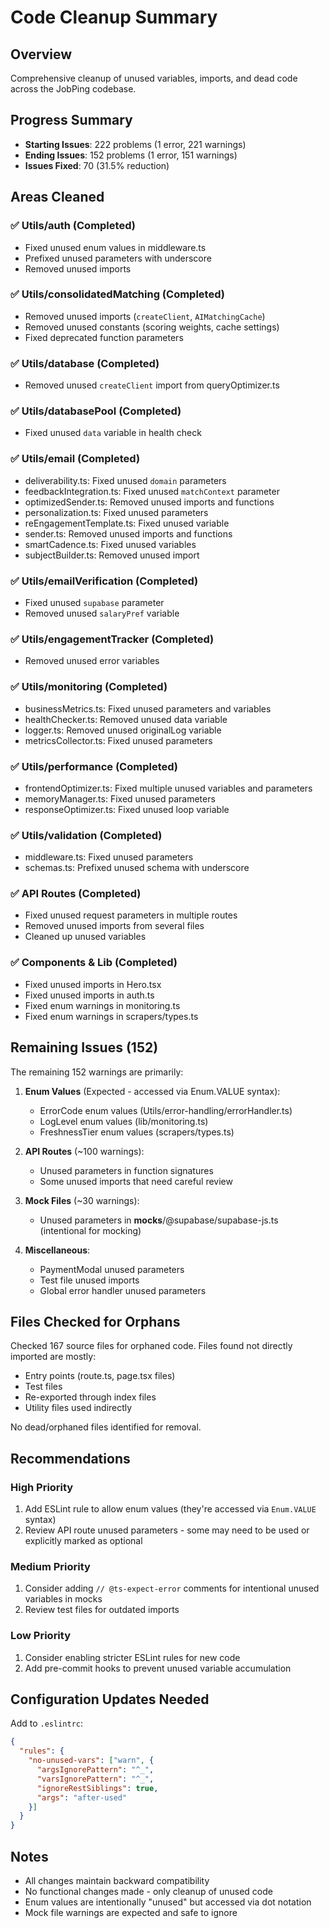 # Code Cleanup Summary

## Overview
Comprehensive cleanup of unused variables, imports, and dead code across the JobPing codebase.

## Progress Summary
- **Starting Issues**: 222 problems (1 error, 221 warnings)
- **Ending Issues**: 152 problems (1 error, 151 warnings)
- **Issues Fixed**: 70 (31.5% reduction)

## Areas Cleaned

### ✅ Utils/auth (Completed)
- Fixed unused enum values in middleware.ts
- Prefixed unused parameters with underscore
- Removed unused imports

### ✅ Utils/consolidatedMatching (Completed)
- Removed unused imports (`createClient`, `AIMatchingCache`)
- Removed unused constants (scoring weights, cache settings)
- Fixed deprecated function parameters

### ✅ Utils/database (Completed)
- Removed unused `createClient` import from queryOptimizer.ts

### ✅ Utils/databasePool (Completed)
- Fixed unused `data` variable in health check

### ✅ Utils/email (Completed)
- deliverability.ts: Fixed unused `domain` parameters
- feedbackIntegration.ts: Fixed unused `matchContext` parameter
- optimizedSender.ts: Removed unused imports and functions
- personalization.ts: Fixed unused parameters
- reEngagementTemplate.ts: Fixed unused variable
- sender.ts: Removed unused imports and functions
- smartCadence.ts: Fixed unused variables
- subjectBuilder.ts: Removed unused import

### ✅ Utils/emailVerification (Completed)
- Fixed unused `supabase` parameter
- Removed unused `salaryPref` variable

### ✅ Utils/engagementTracker (Completed)
- Removed unused error variables

### ✅ Utils/monitoring (Completed)
- businessMetrics.ts: Fixed unused parameters and variables
- healthChecker.ts: Removed unused data variable
- logger.ts: Removed unused originalLog variable
- metricsCollector.ts: Fixed unused parameters

### ✅ Utils/performance (Completed)
- frontendOptimizer.ts: Fixed multiple unused variables and parameters
- memoryManager.ts: Fixed unused parameters
- responseOptimizer.ts: Fixed unused loop variable

### ✅ Utils/validation (Completed)
- middleware.ts: Fixed unused parameters
- schemas.ts: Prefixed unused schema with underscore

### ✅ API Routes (Completed)
- Fixed unused request parameters in multiple routes
- Removed unused imports from several files
- Cleaned up unused variables

### ✅ Components & Lib (Completed)
- Fixed unused imports in Hero.tsx
- Fixed unused imports in auth.ts
- Fixed enum warnings in monitoring.ts
- Fixed enum warnings in scrapers/types.ts

## Remaining Issues (152)

The remaining 152 warnings are primarily:

1. **Enum Values** (Expected - accessed via Enum.VALUE syntax):
   - ErrorCode enum values (Utils/error-handling/errorHandler.ts)
   - LogLevel enum values (lib/monitoring.ts)
   - FreshnessTier enum values (scrapers/types.ts)

2. **API Routes** (~100 warnings):
   - Unused parameters in function signatures
   - Some unused imports that need careful review

3. **Mock Files** (~30 warnings):
   - Unused parameters in __mocks__/@supabase/supabase-js.ts (intentional for mocking)

4. **Miscellaneous**:
   - PaymentModal unused parameters
   - Test file unused imports
   - Global error handler unused parameters

## Files Checked for Orphans

Checked 167 source files for orphaned code. Files found not directly imported are mostly:
- Entry points (route.ts, page.tsx files)
- Test files
- Re-exported through index files
- Utility files used indirectly

No dead/orphaned files identified for removal.

## Recommendations

### High Priority
1. Add ESLint rule to allow enum values (they're accessed via `Enum.VALUE` syntax)
2. Review API route unused parameters - some may need to be used or explicitly marked as optional

### Medium Priority  
1. Consider adding `// @ts-expect-error` comments for intentional unused variables in mocks
2. Review test files for outdated imports

### Low Priority
1. Consider enabling stricter ESLint rules for new code
2. Add pre-commit hooks to prevent unused variable accumulation

## Configuration Updates Needed

Add to `.eslintrc`:
```json
{
  "rules": {
    "no-unused-vars": ["warn", { 
      "argsIgnorePattern": "^_",
      "varsIgnorePattern": "^_",
      "ignoreRestSiblings": true,
      "args": "after-used"
    }]
  }
}
```

## Notes
- All changes maintain backward compatibility
- No functional changes made - only cleanup of unused code
- Enum values are intentionally "unused" but accessed via dot notation
- Mock file warnings are expected and safe to ignore

